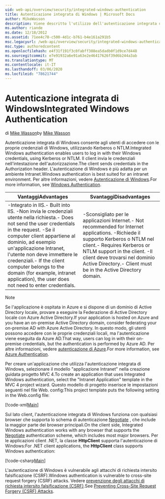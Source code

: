 ```yaml
---
uid: web-api/overview/security/integrated-windows-authentication
title: Autenticazione integrata di Windows | Microsoft Docs
author: MikeWasson
description: Viene descritto l'utilizzo dell'autenticazione integrata di Windows in API Web ASP.NET.
ms.author: riande
ms.date: 12/18/2012
ms.assetid: 71ee4c78-c500-4d1c-b761-b4e161a291b5
msc.legacyurl: /web-api/overview/security/integrated-windows-authentication
msc.type: authoredcontent
ms.openlocfilehash: e4f31f191f3c0fabff308ea5dadb0f1d9ce7d448
ms.sourcegitcommit: e7e91932a6e91a63e2e46417626f39d6b244a3ab
ms.translationtype: MT
ms.contentlocale: it-IT
ms.lasthandoff: 03/06/2020
ms.locfileid: "78621744"
---
```

# <a name="integrated-windows-authentication"></a><span data-ttu-id="a0450-103">Autenticazione integrata di Windows</span><span class="sxs-lookup"><span data-stu-id="a0450-103">Integrated Windows Authentication</span></span>

<span data-ttu-id="a0450-104">di [Mike Wasson](https://github.com/MikeWasson)</span><span class="sxs-lookup"><span data-stu-id="a0450-104">by [Mike Wasson](https://github.com/MikeWasson)</span></span>

<span data-ttu-id="a0450-105">Autenticazione integrata di Windows consente agli utenti di accedere con le proprie credenziali di Windows, utilizzando Kerberos o NTLM.</span><span class="sxs-lookup"><span data-stu-id="a0450-105">Integrated Windows authentication enables users to log in with their Windows credentials, using Kerberos or NTLM.</span></span> <span data-ttu-id="a0450-106">Il client invia le credenziali nell'intestazione dell'autorizzazione.</span><span class="sxs-lookup"><span data-stu-id="a0450-106">The client sends credentials in the Authorization header.</span></span> <span data-ttu-id="a0450-107">L'autenticazione di Windows è più adatta per un ambiente Intranet.</span><span class="sxs-lookup"><span data-stu-id="a0450-107">Windows authentication is best suited for an intranet environment.</span></span> <span data-ttu-id="a0450-108">Per altre informazioni, vedere [Autenticazione di Windows](https://www.iis.net/configreference/system.webserver/security/authentication/windowsauthentication).</span><span class="sxs-lookup"><span data-stu-id="a0450-108">For more information, see [Windows Authentication](https://www.iis.net/configreference/system.webserver/security/authentication/windowsauthentication).</span></span>

| <span data-ttu-id="a0450-109">Vantaggi</span><span class="sxs-lookup"><span data-stu-id="a0450-109">Advantages</span></span> | <span data-ttu-id="a0450-110">Svantaggi</span><span class="sxs-lookup"><span data-stu-id="a0450-110">Disadvantages</span></span> |
| --- | --- |
| <span data-ttu-id="a0450-111">-Integrato in IIS.</span><span class="sxs-lookup"><span data-stu-id="a0450-111">- Built into IIS.</span></span> <span data-ttu-id="a0450-112">-Non invia le credenziali utente nella richiesta.</span><span class="sxs-lookup"><span data-stu-id="a0450-112">- Does not send the user credentials in the request.</span></span> <span data-ttu-id="a0450-113">-Se il computer client appartiene al dominio, ad esempio un'applicazione Intranet, l'utente non deve immettere le credenziali.</span><span class="sxs-lookup"><span data-stu-id="a0450-113">- If the client computer belongs to the domain (for example, intranet application), the user does not need to enter credentials.</span></span> | <span data-ttu-id="a0450-114">-Sconsigliato per le applicazioni Internet.</span><span class="sxs-lookup"><span data-stu-id="a0450-114">- Not recommended for Internet applications.</span></span> <span data-ttu-id="a0450-115">-Richiede il supporto Kerberos o NTLM nel client.</span><span class="sxs-lookup"><span data-stu-id="a0450-115">- Requires Kerberos or NTLM support in the client.</span></span> <span data-ttu-id="a0450-116">-Il client deve trovarsi nel dominio Active Directory.</span><span class="sxs-lookup"><span data-stu-id="a0450-116">- Client must be in the Active Directory domain.</span></span> |

> [!NOTE]
> <span data-ttu-id="a0450-117">Se l'applicazione è ospitata in Azure e si dispone di un dominio di Active Directory locale, provare a eseguire la Federazione di Active Directory locale con Azure Active Directory.</span><span class="sxs-lookup"><span data-stu-id="a0450-117">If your application is hosted on Azure and you have an on-premise Active Directory domain, consider federating your on-premise AD with Azure Active Directory.</span></span> <span data-ttu-id="a0450-118">In questo modo, gli utenti possono accedere con le proprie credenziali locali, ma l'autenticazione viene eseguita da Azure AD.</span><span class="sxs-lookup"><span data-stu-id="a0450-118">That way, users can log in with their on-premise credentials, but the authentication is performed by Azure AD.</span></span> <span data-ttu-id="a0450-119">Per altre informazioni, vedere [autenticazione di Azure](../../../visual-studio/overview/2012/windows-azure-authentication.md).</span><span class="sxs-lookup"><span data-stu-id="a0450-119">For more information, see [Azure Authentication](../../../visual-studio/overview/2012/windows-azure-authentication.md).</span></span>

<span data-ttu-id="a0450-120">Per creare un'applicazione che utilizza l'autenticazione integrata di Windows, selezionare il modello "applicazione Intranet" nella creazione guidata progetto MVC 4.</span><span class="sxs-lookup"><span data-stu-id="a0450-120">To create an application that uses Integrated Windows authentication, select the "Intranet Application" template in the MVC 4 project wizard.</span></span> <span data-ttu-id="a0450-121">Questo modello di progetto inserisce le impostazioni seguenti nel file Web. config:</span><span class="sxs-lookup"><span data-stu-id="a0450-121">This project template puts the following setting in the Web.config file:</span></span>

[!code-xml[Main](integrated-windows-authentication/samples/sample1.xml)]

<span data-ttu-id="a0450-122">Sul lato client, l'autenticazione integrata di Windows funziona con qualsiasi browser che supporta lo schema di autenticazione [Negotiate](http://www.ietf.org/rfc/rfc4559.txt) , che include la maggior parte dei browser principali.</span><span class="sxs-lookup"><span data-stu-id="a0450-122">On the client side, Integrated Windows authentication works with any browser that supports the [Negotiate](http://www.ietf.org/rfc/rfc4559.txt) authentication scheme, which includes most major browsers.</span></span> <span data-ttu-id="a0450-123">Per le applicazioni client .NET, la classe **HttpClient** supporta l'autenticazione di Windows:</span><span class="sxs-lookup"><span data-stu-id="a0450-123">For .NET client applications, the **HttpClient** class supports Windows authentication:</span></span>

[!code-csharp[Main](integrated-windows-authentication/samples/sample2.cs)]

<span data-ttu-id="a0450-124">L'autenticazione di Windows è vulnerabile agli attacchi di richiesta intersito falsificazione (CSRF).</span><span class="sxs-lookup"><span data-stu-id="a0450-124">Windows authentication is vulnerable to cross-site request forgery (CSRF) attacks.</span></span> <span data-ttu-id="a0450-125">Vedere [prevenzione degli attacchi di richiesta intersito falsificazione (CSRF)](preventing-cross-site-request-forgery-csrf-attacks.md).</span><span class="sxs-lookup"><span data-stu-id="a0450-125">See [Preventing Cross-Site Request Forgery (CSRF) Attacks](preventing-cross-site-request-forgery-csrf-attacks.md).</span></span>
